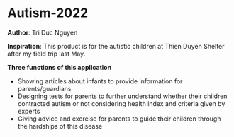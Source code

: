 # Autism-2022
**Author**: Tri Duc Nguyen

**Inspiration**: This product is for the autistic children at Thien Duyen Shelter after my field trip last May.

**Three functions of this application**
  - Showing articles about infants to provide information for parents/guardians
  - Designing tests for parents to further understand whether their children contracted autism or not considering health index and criteria given by experts
  - Giving advice and exercise for parents to guide their children through the hardships of this disease
